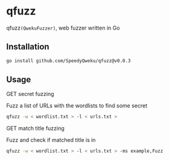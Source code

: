 # qfuzz

qfuzz`(QwekuFuzzer)`, web fuzzer written in Go

## Installation

```bash
go install github.com/SpeedyQweku/qfuzz@v0.0.3
```

## Usage

GET secret fuzzing

Fuzz a list of URLs with the wordlists to find some secret

```bash
qfuzz -w < wordlist.txt > -l < urls.txt >
```

GET match title fuzzing

Fuzz and check if matched title is in

```bash
qfuzz -w < wordlist.txt > -l < urls.txt > -ms example,Fuzz
```
